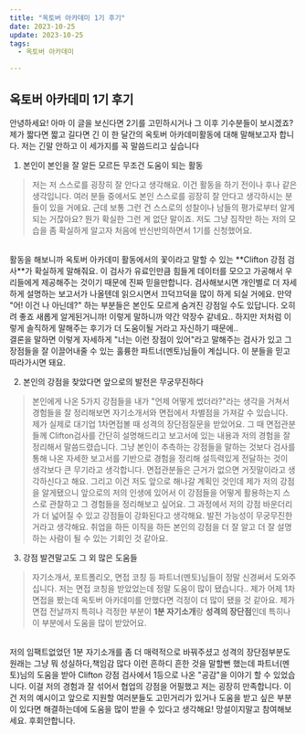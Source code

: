 ```yaml
---
title: "옥토버 아카데미 1기 후기"
date: 2023-10-25
update: 2023-10-25
tags:
  - 옥토버 아카데미

---
```


## 옥토버 아카데미 1기 후기 

안녕하세요! 아마 이 글을 보신다면 2기를 고민하시거나 그 이후 기수분들이 보시겠죠?
<br>제가 짧다면 짧고 길다면 긴 이 한 달간의 옥토버 아카데미활동에 대해 말해보고자 합니다.
저는 긴말 안하고 이 세가지를 꼭 말씀드리고 싶습니다

1. 본인이 본인을 잘 알든 모르든 무조건 도움이 되는 활동
> 저는 저 스스로를 굉장히 잘 안다고 생각해요. 이건 활동을 하기 전이나 후나 같은 생각입니다. 여러 분들 중에서도 본인 스스로를 굉장히 잘 안다고 생각하시는 분들이 있을 거에요. 근데 보통 그런 건 스스로의 성찰이나 남들의 평가로부터 알게되는 거잖아요? 뭔가 확실한 그런 게 없단 말이죠. 저도 그냥 짐작만 하는 저의 모습을 좀 확실하게 알고자 처음에 반신반의하면서 1기를 신청했어요.
<br>
활동을 해보니까 옥토버 아카데미 활동에서의 꽃이라고 말할 수 있는 **Clifton 강점 검사**가 확실하게 말해줘요. 이 검사가 유료인만큼 힘들게 데이터를 모으고 가공해서 우리들에게 제공해주는 것이기 때문에 진짜 믿을만합니다. 검사해보시면 개인별로 더 자세하게 설명하는 보고서가 나올텐데 읽으시면서 끄덕끄덕을 많이 하게 되실 거에요. 만약 "어! 이건 나 아닌데?" 하는 부분들은 본인도 모르게 숨겨진 강점일 수도 있답니다. 오히려 좋죠 새롭게 알게된거니까!
이렇게 말하니까 약간 약장수 같네요.. 하지만 저처럼 이렇게 솔직하게 말해주는 후기가 더 도움이될 거라고 자신하기 때문에..
<br>
결론을 말하면 이렇게 자세하게 "너는 이런 장점이 있어"라고 말해주는 검사가 있고 그 장점들을 잘 이끌어내줄 수 있는 훌륭한 파트너(멘토)님들이 계십니다. 이 분들을 믿고 따라가시면 돼요.




2. 본인의 강점을 찾았다면 앞으로의 발전은 무궁무진하다

> 본인에게 나온 5가지 강점들을 내가 "언제 어떻게 썼더라?"라는 생각을 거쳐서 경험들을 잘 정리해보면 자기소개서와 면접에서 차별점을 가져갈 수 있습니다. 제가 실제로 대기업 1차면접볼 때 성격의 장단점질문을 받았어요. 그 때 면접관분들께 Clifton검사를 간단히 설명해드리고 보고서에 있는 내용과 저의 경험을 잘 정리해서 말씀드렸습니다. 그냥 본인이 추측하는 강점들을 말하는 것보다 검사를 통해 나온 자세한 보고서를 기반으로 경험을 정리해 설득력있게 전달하는 것이 생각보다 큰 무기라고 생각합니다. 면접관분들은 근거가 없으면 거짓말이라고 생각하신다고 해요. 
그리고 이건 저도 앞으로 해나갈 계획인 것인데 제가 저의 강점을 알게됐으니 앞으로의 저의 인생에 있어서 이 강점들을 어떻게 활용하는지 스스로 관찰하고 그 경험들을 정리해보고 싶어요. 그 과정에서 저의 강점 바운더리가 더 넓어질 수 있고 강점들이 강화된다고 생각해요. 발전 가능성이 무궁무진한거라고 생각해요. 취업을 하든 이직을 하든 본인의 강점을 더 잘 알고 더 잘 설명하는 사람이 될 수 있는 기회인 것 같아요.

3. 강점 발견말고도 그 외 많은 도움들
> 자기소개서, 포트폴리오, 면접 코칭 등 파트너(멘토)님들이 정말 신경써서 도와주십니다. 저는 면접 코칭을 받았었는데 정말 도움이 많이 됐습니다.. 제가 어제 1차 면접을 봤는데 옥토버 아카데미를 안했다면 걱정이 더 많이 됐을 것 같아요. 제가 면접 전날까지 특히나 걱정한 부분이 **1분 자기소개**랑 **성격의 장단점**인데 특히나 이 부분에서 도움을 많이 받았어요.
<br>
저의 임팩트없었던 1분 자기소개를 좀 더 매력적으로 바꿔주셨고 성격의 장단점부분도 원래는 그냥 뭐 성실하다,책임감 많다 이런 흔하디 흔한 것을 말할뻔 했는데 파트너(멘토)님의 도움을 받아 Clifton 강점 검사에서 1등으로 나온 "공감"을 이야기 할 수 있었습니다. 이걸 저의 경험과 잘 섞어서 협업의 강점을 어필했고 저는 굉장히 만족합니다. 이건 저의 예시이고 앞으로 지원할 여러분들도 고민거리가 있거나 도움을 받고 싶은 부분이 있다면 해결하는데에 도움을 많이 받을 수 있다고 생각해요! 망설이지말고 참여해보세요. 후회안합니다.

